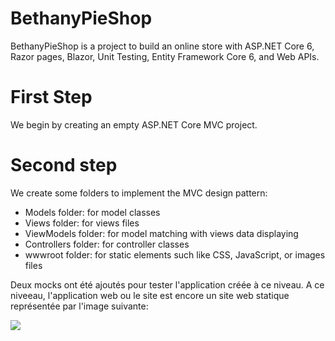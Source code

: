 # BethanyPieShop
BethanyPieShop is a project to build an online store with ASP.NET Core 6, Razor pages, Blazor, Unit Testing, Entity Framework Core 6, and Web APIs.

# First Step
We begin by creating an empty ASP.NET Core MVC project. 

# Second step
We create some folders to implement the MVC design pattern:
- Models folder: for model classes
- Views folder: for views files
- ViewModels folder: for model matching with views data displaying
- Controllers folder: for controller classes
- wwwroot folder: for static elements such like CSS, JavaScript, or images files

Deux mocks ont été ajoutés pour tester l'application créée à ce niveau.
A ce niveeau, l'application web ou le site est encore un site web statique représentée par l'image suivante:

![](staticviewOfBethanysShop.png)
